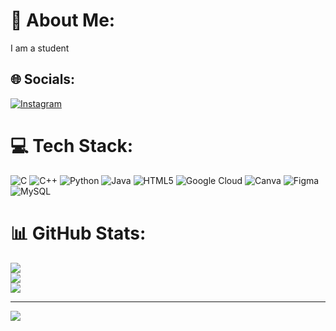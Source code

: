 # 💫 About Me:
I am a student<br>


## 🌐 Socials:
[![Instagram](https://img.shields.io/badge/Instagram-%23E4405F.svg?logo=Instagram&logoColor=white)](https://instagram.com/jain_11.10)

# 💻 Tech Stack:
![C](https://img.shields.io/badge/c-%2300599C.svg?style=for-the-badge&logo=c&logoColor=white) ![C++](https://img.shields.io/badge/c++-%2300599C.svg?style=for-the-badge&logo=c%2B%2B&logoColor=white) ![Python](https://img.shields.io/badge/python-3670A0?style=for-the-badge&logo=python&logoColor=ffdd54) ![Java](https://img.shields.io/badge/java-%23ED8B00.svg?style=for-the-badge&logo=openjdk&logoColor=white) ![HTML5](https://img.shields.io/badge/html5-%23E34F26.svg?style=for-the-badge&logo=html5&logoColor=white) ![Google Cloud](https://img.shields.io/badge/GoogleCloud-%234285F4.svg?style=for-the-badge&logo=google-cloud&logoColor=white) ![Canva](https://img.shields.io/badge/Canva-%2300C4CC.svg?style=for-the-badge&logo=Canva&logoColor=white) ![Figma](https://img.shields.io/badge/figma-%23F24E1E.svg?style=for-the-badge&logo=figma&logoColor=white) ![MySQL](https://img.shields.io/badge/mysql-4479A1.svg?style=for-the-badge&logo=mysql&logoColor=white)
# 📊 GitHub Stats:
![](https://github-readme-stats.vercel.app/api?username=nithyajain&theme=prussian&hide_border=true&include_all_commits=true&count_private=false)<br/>
![](https://github-readme-streak-stats.herokuapp.com/?user=nithyajain&theme=prussian&hide_border=true)<br/>
![](https://github-readme-stats.vercel.app/api/top-langs/?username=nithyajain&theme=prussian&hide_border=true&include_all_commits=true&count_private=false&layout=compact)

---
[![](https://visitcount.itsvg.in/api?id=Nithyajain&icon=0&color=0)](https://visitcount.itsvg.in)

<!-- Proudly created with GPRM ( https://gprm.itsvg.in ) -->
